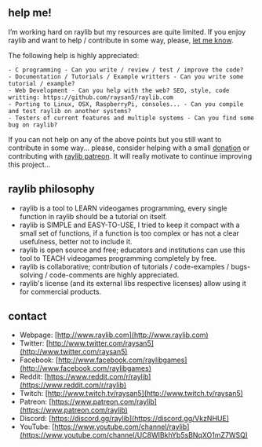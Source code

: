 help me!
--------

I’m working hard on raylib but my resources are quite limited. If you enjoy raylib and want to help / contribute in some way, 
please, [let me know][raysan5].

The following help is highly appreciated:

	- C programming - Can you write / review / test / improve the code? 
	- Documentation / Tutorials / Example writters - Can you write some tutorial / example?
	- Web Development - Can you help with the web? SEO, style, code writting: https://github.com/raysan5/raylib.com
	- Porting to Linux, OSX, RaspberryPi, consoles... - Can you compile and test raylib on another systems?
	- Testers of current features and multiple systems - Can you find some bug on raylib?

If you can not help on any of the above points but you still want to contribute in some way... please, consider helping 
with a small [donation](http://www.raylib.com/helpme.html) or contributing with [raylib patreon](https://www.patreon.com/raylib). It will really motivate to continue improving this project...

raylib philosophy
------------------

   * raylib is a tool to LEARN videogames programming, every single function in raylib should be a tutorial on itself.
   * raylib is SIMPLE and EASY-TO-USE, I tried to keep it compact with a small set of functions, if a function is too complex or has not a clear usefulness, better not to include it.
   * raylib is open source and free; educators and institutions can use this tool to TEACH videogames programming completely by free. 
   * raylib is collaborative; contribution of tutorials / code-examples / bugs-solving / code-comments are highly appreciated.
   * raylib's license (and its external libs respective licenses) allow using it for commercial products.

contact
-------

   * Webpage: [http://www.raylib.com](http://www.raylib.com)
   * Twitter: [http://www.twitter.com/raysan5](http://www.twitter.com/raysan5)
   * Facebook: [http://www.facebook.com/raylibgames](http://www.facebook.com/raylibgames)
   * Reddit: [https://www.reddit.com/r/raylib](https://www.reddit.com/r/raylib)
   * Twitch: [http://www.twitch.tv/raysan5](http://www.twitch.tv/raysan5)
   * Patreon: [https://www.patreon.com/raylib](https://www.patreon.com/raylib)
   * Discord: [https://discord.gg/raylib](https://discord.gg/VkzNHUE)
   * YouTube: [https://www.youtube.com/channel/raylib](https://www.youtube.com/channel/UC8WIBkhYb5sBNqXO1mZ7WSQ)
   
[raysan5]: mailto:ray@raylib.com "Ramon Santamaria - Ray San"
